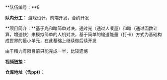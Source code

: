 **队伍编号：**8

**队内分工：** 游戏设计，前端开发，合约开发

**项目简介：**基于光和暗简单对决，通过光（通过人凑量）和暗（通过函数计算，增速快）来模拟简单的人机对决，基于简单的输送能量（打卡）方式为基础构成世界的最小单元，在此基础上继续做后续开发

由于精力有限目前只能完成一半，比较遗憾


**视频链接：**

**仓库地址（含ppt）：**




